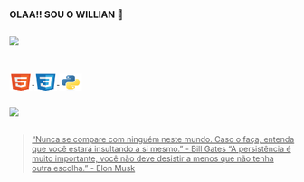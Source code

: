 ### OLAA!! SOU O WILLIAN 👋

  ##

<div>
  <a href="https://github.com/willdalp">
  <img height="180em" src="https://github-readme-stats.vercel.app/api?username=willdalp&show_icons=true&theme=highcontrast&include_all_commits=true&count_private=true"/>
</div>
  
  ##
  
<div style="display: inline_block"><br>
  <img align="center" alt="Willian-HTML" height="30" width="40" src="https://raw.githubusercontent.com/devicons/devicon/master/icons/html5/html5-original.svg">
  <img align="center" alt="Willian-CSS" height="30" width="40" src="https://raw.githubusercontent.com/devicons/devicon/master/icons/css3/css3-original.svg">
  <img align="center" alt="Willian-Python" height="30" width="40" src="https://raw.githubusercontent.com/devicons/devicon/master/icons/python/python-original.svg">
</div>
  
  ##
  
<div>
  <img height="150em" src="https://github-readme-stats.vercel.app/api/top-langs/?username=willdalp&layout=compact&langs_count=7&theme=highcontrast"/>
</div>

  ##
  
> “Nunca se compare com ninguém neste mundo. Caso o faça, entenda que você estará insultando a si mesmo.” - Bill Gates
  “A persistência é muito importante, você não deve desistir a menos que não tenha outra escolha.” - Elon Musk
